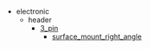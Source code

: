 * electronic
  * header
    * [3_pin](electronic/header/3_pin)
      * [surface_mount_right_angle](electronic/header/3_pin/surface_mount_right_angle)
